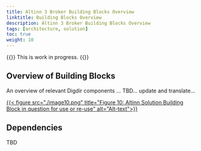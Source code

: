 ```yaml
---
title: Altinn 3 Broker Building Blocks Overview
linktitle: Building Blocks Overview
description: Altinn 3 Broker Building Blocks Overview
tags: [architecture, solution]
toc: true
weight: 10
---
```


{{<notice warning>}} <!-- info -->
This is work in progress.
{{</notice>}}


## Overview of Building Blocks
An overview of relevant Digdir components … TBD… update and translate…

[{{< figure src="./image10.png" title="Figure 10: Altinn Solution Building Block in question for use or re-use" alt="Alt-text">}}](https://www.vg.no)

## Dependencies
TBD